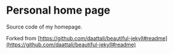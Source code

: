 # Personal home page

Source code of my homepage.

Forked from [https://github.com/daattali/beautiful-jekyll#readme](https://github.com/daattali/beautiful-jekyll#readme)

